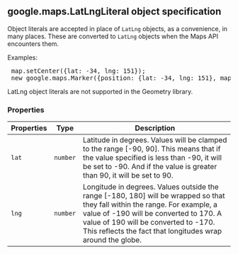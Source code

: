 <h2 id="LatLngLiteral">
google.maps.LatLngLiteral
object specification
</h2><p>Object literals are accepted in place of <code>LatLng</code> objects, as a convenience, in many places. These are converted to <code>LatLng</code> objects when the Maps API encounters them. </p><p> Examples: </p><pre> map.setCenter({lat: -34, lng: 151});<br> new google.maps.Marker({position: {lat: -34, lng: 151}, map: map}); <br></pre><p class="note">LatLng object literals are not supported in the Geometry library.</p><p></p><h3 id="devsite_header_224">Properties</h3><table summary="interface LatLngLiteral - Properties" width="100%">
<thead>
<tr><th>Properties</th>
<th>Type</th>
<th>Description</th>
</tr></thead>
<tbody>
<tr>
<td><code>lat</code></td>
<td><code>number</code></td>
<td>Latitude in degrees. Values will be clamped to the range [-90, 90]. This means that if the value specified is less than -90, it will be set to -90. And if the value is greater than 90, it will be set to 90.</td>
</tr>
<tr>
<td><code>lng</code></td>
<td><code>number</code></td>
<td>Longitude in degrees. Values outside the range [-180, 180] will be wrapped so that they fall within the range. For example, a value of -190 will be converted to 170. A value of 190 will be converted to -170. This reflects the fact that longitudes wrap around the globe.</td>
</tr>
</tbody>
</table><p></p>